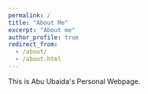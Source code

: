 ```yaml
---
permalink: /
title: "About Me"
excerpt: "About me"
author_profile: true
redirect_from: 
  - /about/
  - /about.html
---
```


This is Abu Ubaida's Personal Webpage.



<script type='text/javascript' id='clustrmaps' src='//cdn.clustrmaps.com/map_v2.js?cl=94b2d3&w=a&t=m&d=X4zwla3VvqasU-XJ7VSxuAHNSZMeubSgPKEAJMvahJU&co=1d4560&cmo=e8ae23&cmn=ff696b&ct=ffffff'></script>
